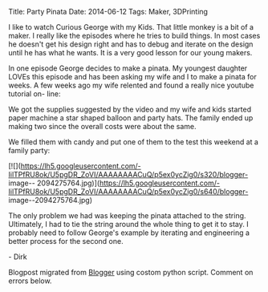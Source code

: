 Title: Party Pinata
Date: 2014-06-12
Tags: Maker, 3DPrinting

I like to watch Curious George with my Kids.  That little monkey is a bit of a
maker. I really like the episodes where he tries to build things.  In most
cases he doesn't get his design right and has to debug and iterate on the
design until he has what he wants. It is a very good lesson for our young
makers.  
  
In one episode George decides to make a pinata.  My youngest daughter LOVEs
this episode and has been asking my wife and I to make a pinata for weeks.  A
few weeks ago my wife relented and found a really nice youtube tutorial on-
line:  
  

  

We got the supplies suggested by the video and my wife and kids started paper
machine a star shaped balloon and party hats.  The family ended up making two
since the overall costs were about the same.  
  
We filled them with candy and put one of them to the test this weekend at a
family party:  
  

[![](https://lh5.googleusercontent.com/-IilTPfRU8ok/U5pgDR_ZoVI/AAAAAAAACuQ/p5ex0ycZig0/s320/blogger-
image--
2094275764.jpg)](https://lh5.googleusercontent.com/-IilTPfRU8ok/U5pgDR_ZoVI/AAAAAAAACuQ/p5ex0ycZig0/s640/blogger-
image--2094275764.jpg)

  
The only problem we had was keeping the pinata attached to the string.
Ultimately, I had to tie the string around the whole thing to get it to stay.
I probably need to follow George's example by iterating and engineering a
better process for the second one.  
  
\- Dirk  
  
  

Blogpost migrated from [Blogger](https://apprenticemaker.blogspot.com/2014/06/party-pinata.html) using costom python script. Comment on errors below.
